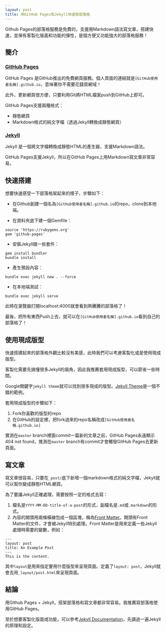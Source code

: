 ```yaml
---
layout: post
title: 用GitHub Pages和Jekyll快速架部落格
---
```


Github Pages的部落格服務是免費的，支援用Markdown語法寫文章，搭建快速，並保有客製化版面和功能的彈性，是個方便又功能強大的部落格服務！

## 簡介

### [GitHub Pages](https://pages.github.com/)

GitHub Pages 是GitHub推出的免費網頁服務。個人頁面的連結就是`[GitHub使用者名稱].github.io`，意味著你不需要花錢買網域！

此外，更新網頁很方便，只要利用Git將HTML檔案push到GitHub上即可。

GitHub Pages支援兩種格式：

* 靜態網頁
* Markdown格式的純文字檔（透過Jekyll轉換成靜態網頁）

### [Jekyll](https://jekyllrb.com/)

Jekyll 是一個將文字檔轉換成靜態HTML的產生器，支援Markdown語法。

GitHub Pages支援Jekyll，所以在GitHub Pages上用Markdown寫文章非常容易。

## 快速搭建

想要快速感受一下部落格架起來的樣子，步驟如下：

* 在Github創建一個名為`[GitHub使用者名稱].github.io`的repo，clone到本地端。

* 在資料夾底下建一個Gemfile：

~~~
source 'https://rubygems.org'
gem 'github-pages'
~~~

* 安裝Jekyll跟一些套件：

~~~
gem install bundler
bundle install
~~~

* 產生預設內容：

~~~
bundle exec jekyll new . --force
~~~

* 在本地端測試：

~~~
bundle exec jekyll serve
~~~

此時在瀏覽器打開localhost:4000就會看到熱騰騰的部落格了！

最後，把所有東西Push上去，就可以在`[GitHub使用者名稱].github.io`看到自己的部落格了！

## 使用現成版型

快速搭建起來的部落格外觀比較沒有美感，此時我們可以考慮客製化或是使用現成版型。

客製化需要先搞懂很多Jekyll的眉角，因此我推薦套用現成版型，可以節省一些時間。

Google關鍵字`jekyll theme`就可以找到很多現成的版型。[Jekyll Theme](http://jekyllthemes.org/)是一個不錯的範例。

套用現成版型的步驟如下：

1. Fork你喜歡的版型的repo
2. 在GitHub的設定裡，把fork過來的repo名稱改成`[GitHub使用者名稱.github.io]`

實測在`master` branch裡面commit一篇新的文章之前，GitHub Pages永遠顯示404 not found，推測在`master` branch有commit才會觸發GitHub Pages去更新頁面。

## 寫文章

寫文章很容易，只要在`_post/`底下新增一個markdown格式的純文字檔，Jekyll就可以幫你變成靜態HTML網頁。

為了要讓Jekyll正確處理，需要按照一定的格式去寫：

1. 檔名是`YYYY-MM-DD-title-of-a-post`的形式，副檔名是`.md`或`.markdown`的形式。
2. 內容的開頭用兩條橫線包成一個區塊，稱為[Front Matter](https://jekyllrb.com/docs/frontmatter/)。開頭有Front Matter的文件，才會被Jekyll特別處理。Front Matter是用來定義一些Jekyll處理時需要的變數，例如：

~~~
---
layout: post
title: An Example Post
---
This is the content.
~~~

其中`layout`是用來指定要用什麼版型來呈現頁面。定義了`layout: post`，Jekyll就會去用`_layout/post.html`來呈現頁面。

## 結論

用Github Pages + Jekyll，搭架部落格和寫文章都非常容易。我推薦寫部落格使用GitHub Pages。

至於想要客製化版面或功能，可以參考[Jekyll Documentation](https://jekyllrb.com/docs/home/)，先讀過一遍Jekyll的原理和設定。
